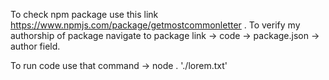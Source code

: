 To check npm package use this link https://www.npmjs.com/package/getmostcommonletter . To verify my authorship of package navigate to package link -> code -> package.json -> author field.

To run code use that command -> node . './lorem.txt'
